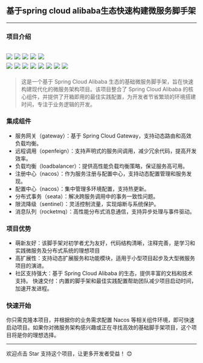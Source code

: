 ## 基于spring cloud alibaba生态快速构建微服务脚手架

---
### 项目介绍

[![](https://img.shields.io/badge/-@remaindertime-FC5531?style=flat&logo=csdn&logoColor=FC5531&labelColor=424242)](https://blog.csdn.net/qq_39818325?type=blog)
![](https://img.shields.io/badge/jdk-17+-blue.svg)
![](https://img.shields.io/badge/springboot-3.3.5-{徽标颜色}.svg)
![](https://img.shields.io/badge/springcloud-2023.0.1-FF5500.svg)
![](https://img.shields.io/badge/springcloudalibaba-2023.0.1-FF6A00.svg)  
![](https://img.shields.io/badge/路由网关-gateway-FF4F8B.svg)
![](https://img.shields.io/badge/远程调用-openfeign-73DC8C.svg)
![](https://img.shields.io/badge/负载均衡-loadbalancer-8C4FFF.svg)
![](https://img.shields.io/badge/注册中心-nacos-red.svg)
![](https://img.shields.io/badge/配置中心-nacos-red.svg)
![](https://img.shields.io/badge/分布式事务-seata-33302E.svg)
![](https://img.shields.io/badge/限流降级-sentinel-red.svg)
![](https://img.shields.io/badge/消息队列-rocketmq-D77310.svg)
---
>这是一个基于 Spring Cloud Alibaba 生态的基础微服务脚手架，旨在快速构建现代化的微服务架构项目。该项目整合了 Spring Cloud Alibaba 的核心组件，并提供了开箱即用的最佳实践配置，为开发者节省繁琐的环境搭建时间，专注于业务逻辑的开发。
> 
### 集成组件
- 服务网关（gateway）：基于 Spring Cloud Gateway，支持动态路由和高效负载均衡。
- 远程调用（openfeign）：支持声明式的服务间调用，减少冗余代码，提高开发效率。
- 负载均衡（loadbalancer）：提供高性能负载均衡策略，保证服务高可用。
- 注册中心（nacos）：作为服务注册与配置中心，支持动态配置管理和服务发现。
- 配置中心（nacos）：集中管理多环境配置，支持热更新。
- 分布式事务（seata）：解决跨服务调用中的事务一致性问题。
- 限流降级（sentinel）：灵活控制流量，实现熔断与系统保护。
- 消息队列（rocketmq）：高性能分布式消息通信，支持异步处理与事件驱动。

### 项目优势
- 萌新友好：该脚手架对初学者尤为友好，代码结构清晰，注释完善，是学习和实践微服务及分布式系统的理想项目
- 高扩展性：支持动态扩展服务和功能模块，适用于小型项目起步及大型微服务项目的演进。
- 社区支持强大：基于 Spring Cloud Alibaba 的生态，提供丰富的文档和技术支持。
快速交付：内置的脚手架和最佳实践配置帮助团队减少项目启动时间，加速开发进程。

### 快速开始

你只需克隆本项目，并根据你的业务需求配置 Nacos 等相关组件环境，即可快速启动项目。如果你对微服务架构感兴趣或正在寻找高效的基础脚手架项目，这个项目将是你的理想选择。

---

欢迎点击 Star 支持这个项目，让更多开发者受益！ 😊